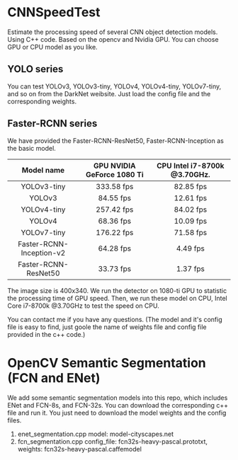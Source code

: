 # CNNSpeedTest
Estimate the processing speed of several CNN object detection models.
Using C++ code. Based on the opencv and Nvidia GPU. You can choose GPU or CPU model as you like.

## YOLO series
You can test YOLOv3, YOLOv3-tiny, YOLOv4, YOLOv4-tiny, YOLOv7-tiny, and so on from the DarkNet weibsite.
Just load the config file and the corresponding weights.

## Faster-RCNN series
We have provided the Faster-RCNN-ResNet50, Faster-RCNN-Inception as the basic model.

| Model name               | GPU NVIDIA GeForce 1080 Ti  | CPU Intel i7-8700k @3.70GHz. |
| :------------------------: | :---------------------------: | :----------------------------: |
| YOLOv3-tiny              | 333.58 fps                  | 82.85 fps                    |
| YOLOv3                   | 84.55 fps                   | 12.61 fps                    |
| YOLOv4-tiny              | 257.42 fps                  | 84.02 fps                    |
| YOLOv4                   | 68.36 fps                   | 10.09 fps                    |
| YOLOv7-tiny              | 176.22 fps                   | 71.58 fps                    |
| Faster-RCNN-Inception-v2 | 64.28 fps                   | 4.49 fps                     |
| Faster-RCNN-ResNet50     | 33.73 fps                   | 1.37 fps                     |

The image size is 400x340. We run the detector on 1080-ti GPU to statistic the processing time of GPU speed.
Then, we run these model on CPU, Intel Core i7-8700k @3.70GHz to test the speed on CPU.

You can contact me if you have any questions.
(The model and it's config file is easy to find, just goole the name of weights file and config file provided in the c++ code.)

# OpenCV Semantic Segmentation (FCN and ENet)
We add some semantic segmentation models into this repo, which includes ENet and FCN-8s, and FCN-32s.
You can download the corresponding c++ file and run it.
You just need to download the model weights and the config files.

  1. enet_segmentation.cpp  model: model-cityscapes.net
  2. fcn_segmentation.cpp  config_file: fcn32s-heavy-pascal.prototxt, weights: fcn32s-heavy-pascal.caffemodel

